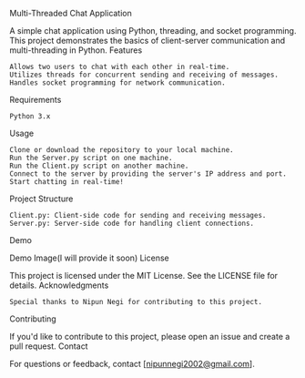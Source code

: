 Multi-Threaded Chat Application

A simple chat application using Python, threading, and socket programming. This project demonstrates the basics of client-server communication and multi-threading in Python.
Features

    Allows two users to chat with each other in real-time.
    Utilizes threads for concurrent sending and receiving of messages.
    Handles socket programming for network communication.

Requirements

    Python 3.x

Usage

    Clone or download the repository to your local machine.
    Run the Server.py script on one machine.
    Run the Client.py script on another machine.
    Connect to the server by providing the server's IP address and port.
    Start chatting in real-time!

Project Structure

    Client.py: Client-side code for sending and receiving messages.
    Server.py: Server-side code for handling client connections.

Demo

Demo Image(I will provide it soon)
License

This project is licensed under the MIT License. See the LICENSE file for details.
Acknowledgments

    Special thanks to Nipun Negi for contributing to this project.

Contributing

If you'd like to contribute to this project, please open an issue and create a pull request.
Contact

For questions or feedback, contact [nipunnegi2002@gmail.com].


